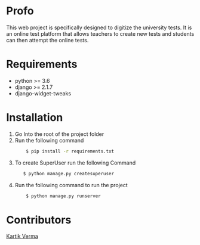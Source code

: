 # Profo

This web project is specifically designed to digitize the university tests. It is an online test platform that allows teachers to create new tests and students can then attempt the online tests.

# Requirements

* python >= 3.6
* django >= 2.1.7
* django-widget-tweaks

# Installation

1. Go Into the root of the project folder
2. Run the following command
    ```bash
        $ pip install -r requirements.txt
    ```
3. To create SuperUser run the following Command
   ```bash
      $ python manage.py createsuperuser
   ```
4. Run the following command to run the project
    ```bash
        $ python manage.py runserver
    ```

# Contributors

[Kartik Verma](https://github.com/vermakartik)
